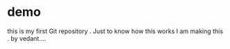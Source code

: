 # demo
this is my first Git repository . Just to know how this works I am making this . 
by vedant....
